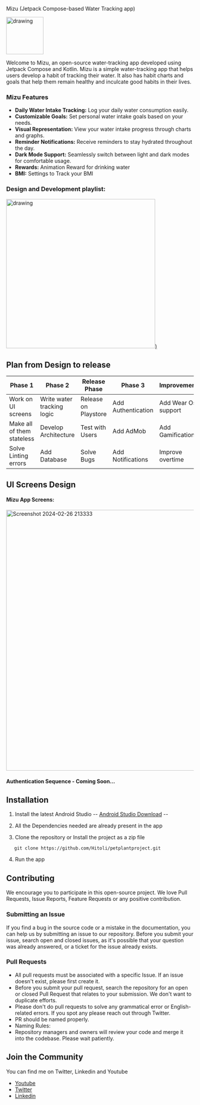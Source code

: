 Mizu (Jetpack Compose-based Water Tracking app)

<img src="https://github.com/Hitoli/Mizu/assets/97933783/3794c6af-6e59-4da2-a890-d99a5482b455" alt="drawing" width="100"/>

Welcome to Mizu, an open-source water-tracking app developed using Jetpack Compose and Kotlin. Mizu is a simple water-tracking app that helps users develop a habit of tracking their water. It also has habit charts and goals that help them remain healthy and inculcate good habits in their lives.

### Mizu Features

- **Daily Water Intake Tracking:** Log your daily water consumption easily.
- **Customizable Goals:** Set personal water intake goals based on your needs.
- **Visual Representation:** View your water intake progress through charts and graphs.
- **Reminder Notifications:** Receive reminders to stay hydrated throughout the day.
- **Dark Mode Support:** Seamlessly switch between light and dark modes for comfortable usage.
- **Rewards:** Animation Reward for drinking water
- **BMI:** Settings to Track your BMI
  
### Design and Development playlist:
[<img src="https://github.com/Hitoli/Mizu/assets/97933783/c3c21919-949a-49a6-a754-ba9fea17df8e" alt="drawing" width="400"/>)](https://www.youtube.com/watch?v=0poi03PEPaE&list=PL4HvbmC3OmEVWISHPFsI_yqSupL81VwoT)

## Plan from Design to release

| Phase 1                    | Phase 2                        | Release Phase        | Phase 3                          | Improvements        |
| -------------------------- |---------------------           | -------------------- | -------------------------------- | --------------------|
| Work on UI screens         | Write water tracking logic     | Release on Playstore | Add Authentication               | Add Wear Os support |
| Make all of them stateless | Develop Architecture           | Test with Users      | Add AdMob                        | Add Gamifications   |
| Solve Linting errors       | Add Database                   | Solve Bugs           | Add Notifications                | Improve overtime    |

## UI Screens Design

#### Mizu App Screens:

<img width="699" alt="Screenshot 2024-02-26 213333" src="https://github.com/Hitoli/Mizu/assets/97933783/acce3441-8f73-4dfd-bd61-2f82a7f35223">

#### Authentication Sequence - Coming Soon...

## Installation
1. Install the latest Android Studio
--
[Android Studio Download](https://developer.android.com/studio?gclid=Cj0KCQiAnrOtBhDIARIsAFsSe50SEECDEAw6TZRd9BK3WoYT8CYaGmkIXqG8e5b_NJjHBEnU--SvYtIaAs6KEALw_wcB&gclsrc=aw.ds&authuser=1)
-- 
2. All the Dependencies needed are already present in the app

3. Clone the repository or Install the project as a zip file
```
   git clone https://github.com/Hitoli/petplantproject.git
```

4. Run the app 

## Contributing
We encourage you to participate in this open-source project. We love Pull Requests, Issue Reports, Feature Requests or any positive contribution.

### Submitting an Issue
If you find a bug in the source code or a mistake in the documentation, you can help us by submitting an issue to our repository. Before you submit your issue, search open and closed issues, as it's possible that your question was already answered, or a ticket for the issue already exists.

### Pull Requests
- All pull requests must be associated with a specific Issue. If an issue doesn't exist, please first create it.
- Before you submit your pull request, search the repository for an open or closed Pull Request that relates to your submission. We don't want to duplicate efforts.
- Please don't do pull requests to solve any grammatical error or English-related errors. If you spot any please reach out through Twitter.
- PR should be named properly.
- Naming Rules:
- Repository managers and owners will review your code and merge it into the codebase. Please wait patiently.

## Join the Community
You can find me on Twitter, Linkedin and Youtube

- [Youtube](https://www.youtube.com/channel/UCmMDXnbLjBUqXTItc8ODw-g)
- [Twitter](https://twitter.com/Hitesh__kohli)
- [Linkedin](https://www.linkedin.com/in/hitesh-kohli/)

